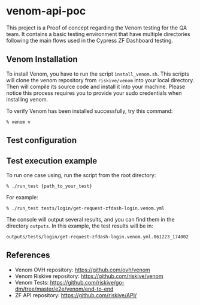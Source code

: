 # venom-api-poc

This project is a Proof of concept regarding the Venom testing for the QA team. It contains a basic testing environment that have multiple directories following the main flows used in the Cypress ZF Dashboard testing.

## Venom Installation

To install Venom, you have to run the script `ìnstall_venom.sh`. This scripts will clone the venom repository from `riskive/venom` into your local directory. Then will compile its source code and install it into your machine.
Please notice this process requires you to provide your sudo credentials when installing venom.

To verify Venom has been installed successfully, try this command:

`% venom v`

## Test configuration


## Test execution example

To run one case using, run the script from the root directory:

`% ./run_test {path_to_your_test}`

For example:

`% ./run_test tests/login/get-request-zfdash-login.venom.yml`

The console will output several results, and you can find them in the directory `outputs`. In this example, the test results will be in:

`outputs/tests/login/get-request-zfdash-login.venom.yml.061223_174002`

## References

- Venom OVH repository: https://github.com/ovh/venom
- Venom Riskive repository: https://github.com/riskive/venom
- Venom Tests: https://github.com/riskive/go-dm/tree/master/e2e/venom/end-to-end
- ZF API repository: https://github.com/riskive/API/
